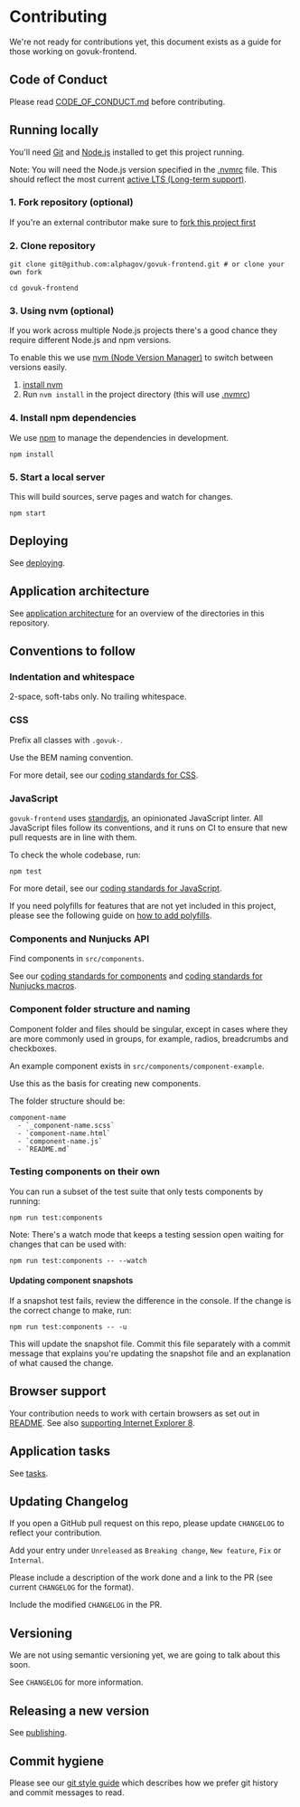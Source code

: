 # Contributing

We're not ready for contributions yet, this document exists as a guide for those working on govuk-frontend.

## Code of Conduct
Please read [CODE_OF_CONDUCT.md](./CODE_OF_CONDUCT.md) before contributing.

## Running locally

You'll need [Git](https://help.github.com/articles/set-up-git/) and [Node.js](https://nodejs.org/en/) installed to get this project running.

Note: You will need the Node.js version specified in the [.nvmrc](./.nvmrc) file.
This should reflect the most current [active LTS (Long-term support)](https://github.com/nodejs/Release#release-schedule).

### 1. Fork repository (optional)
If you're an external contributor make sure to [fork this project first](https://help.github.com/articles/fork-a-repo/)

### 2. Clone repository
```
git clone git@github.com:alphagov/govuk-frontend.git # or clone your own fork

cd govuk-frontend
```

### 3. Using nvm (optional)
If you work across multiple Node.js projects there's a good chance they require different Node.js and npm versions.

To enable this we use [nvm (Node Version Manager)](https://github.com/creationix/nvm) to switch between versions easily.

1. [install nvm](https://github.com/creationix/nvm#installation)
2. Run `nvm install` in the project directory (this will use [.nvmrc](./.nvmrc))

### 4. Install npm dependencies
We use [npm](https://docs.npmjs.com/getting-started/what-is-npm) to manage the dependencies in development.
```
npm install
```

### 5. Start a local server
This will build sources, serve pages and watch for changes.
```
npm start
```

## Deploying

See [deploying](/docs/contributing/deploying).

## Application architecture

See [application architecture](/docs/contributing/application-architecture.md) for an overview of the directories in this repository.

## Conventions to follow

### Indentation and whitespace

2-space, soft-tabs only. No trailing whitespace.

### CSS

Prefix all classes with `.govuk-`.

Use the BEM naming convention.

For more detail, see our [coding standards for CSS](/docs/coding-standards/css.md).

### JavaScript

`govuk-frontend` uses [standardjs](http://standardjs.com/), an opinionated JavaScript linter.
All JavaScript files follow its conventions, and it runs on CI to ensure that new pull requests are in line with them.

To check the whole codebase, run:

    npm test

For more detail, see our [coding standards for JavaScript](/docs/coding-standards/js.md).

If you need polyfills for features that are not yet included in this project, please see the following guide on [how to add polyfills](/docs/contributing/polyfilling.md).

### Components and Nunjucks API

Find components in `src/components`.

See our [coding standards for components](/docs/coding-standards/components.md) and [coding standards for Nunjucks macros](/docs/coding-standards/nunjucks-api.md).

### Component folder structure and naming

Component folder and files should be singular, except in cases where they are more commonly used in groups, for example, radios, breadcrumbs and checkboxes.

An example component exists in `src/components/component-example`.

Use this as the basis for creating new components.

The folder structure should be:

    component-name
      - `_component-name.scss`
      - `component-name.html`
      - `component-name.js`
      - `README.md`


### Testing components on their own
You can run a subset of the test suite that only tests components by running:

    npm run test:components

Note: There's a watch mode that keeps a testing session open waiting for changes that can be used with:

    npm run test:components -- --watch

#### Updating component snapshots

If a snapshot test fails, review the difference in the console. If the change is the correct change to make, run:

`npm run test:components -- -u`

This will update the snapshot file. Commit this file separately with a commit message that explains you're updating the snapshot file and an explanation of what caused the change.

## Browser support
Your contribution needs to work with certain browsers as set out in [README](../../README.md). See also [supporting Internet Explorer 8](../installation/supporting-internet-explorer-8.md).

## Application tasks

See [tasks](/docs/contributing/tasks.md).

## Updating Changelog

If you open a GitHub pull request on this repo, please update `CHANGELOG` to reflect your contribution.

Add your entry under `Unreleased` as `Breaking change`, `New feature`, `Fix` or `Internal`.

Please include a description of the work done and a link to the PR (see current `CHANGELOG` for the format).

Include the modified `CHANGELOG` in the PR.


## Versioning

We are not using semantic versioning yet, we are going to talk about this soon.

See `CHANGELOG` for more information.

## Releasing a new version

See [publishing](publishing.md).

## Commit hygiene

Please see our [git style guide](https://github.com/alphagov/styleguides/blob/master/git.md)
which describes how we prefer git history and commit messages to read.
